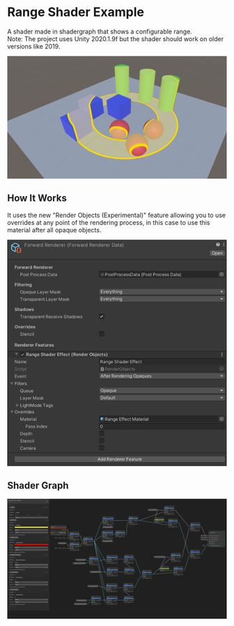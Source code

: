 # Range Shader Example

A shader made in shadergraph that shows a configurable range.  
Note: The project uses Unity 2020.1.9f but the shader should work on older versions like 2019.

![Effect Screenshot](Github/range_screenshot.png)

## How It Works

It uses the new "Render Objects (Experimental)" feature allowing you to use overrides at any point of the rendering process, in this case to use this material after all opaque objects.

![Renderer Feature](Github/renderer_feature.png)

## Shader Graph

![Shader Graph](Github/range_shadergraph.png)
